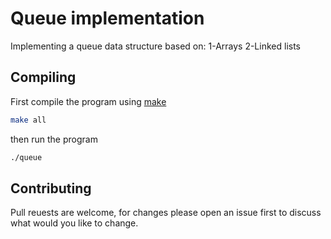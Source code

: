 # Queue implementation
Implementing a queue data structure based on:
1-Arrays
2-Linked lists

## Compiling
First compile the program using [make](https://www3.ntu.edu.sg/home/ehchua/programming/cpp/gcc_make.html)
```bash
make all
```
then run the program
```bash
./queue
```

## Contributing
Pull reuests are welcome, for changes please open an issue first to discuss what would you like to change.

